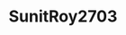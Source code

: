 ---
title: SunitRoy2703
github: https://github.com/SunitRoy2703
mode: light
transition: 2.2s
score: 40.0
archetype:
- Little Bit of Everything
---